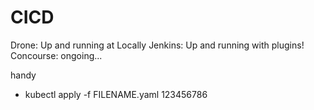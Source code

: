 # CICD
Drone: Up and running at Locally
Jenkins: Up and running with plugins!
Concourse: ongoing...

handy
 - kubectl apply -f FILENAME.yaml
123456786